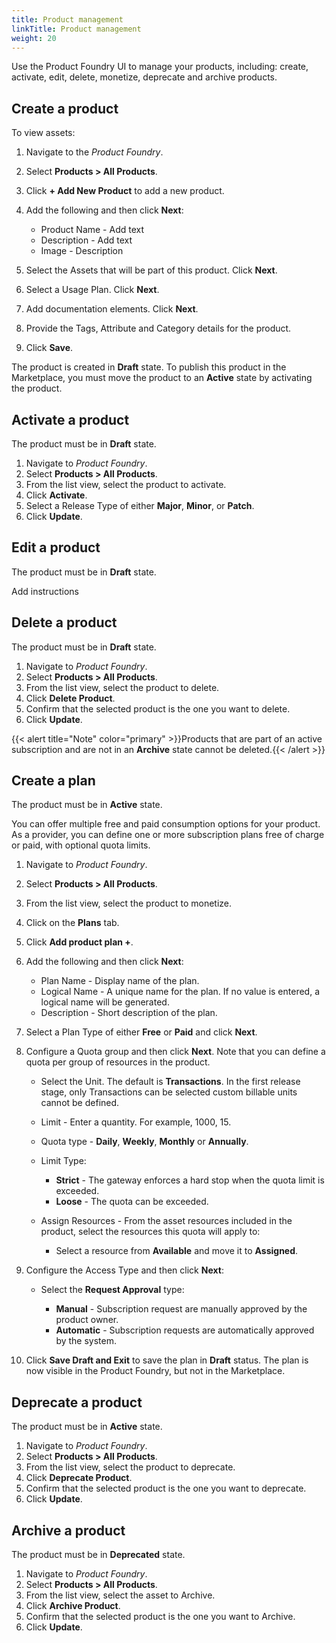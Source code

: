 ```yaml
---
title: Product management
linkTitle: Product management
weight: 20
---
```


Use the Product Foundry UI to manage your products, including: create, activate, edit, delete, monetize, deprecate and archive products.

## Create a product

To view assets:

1. Navigate to the *Product Foundry*.
2. Select **Products > All Products**.
3. Click **+ Add New Product** to add a new product.
4. Add the following and then click **Next**:

    * Product Name - Add text
    * Description - Add text
    * Image - Description

5. Select the Assets that will be part of this product. Click **Next**.
6. Select a Usage Plan. Click **Next**.
7. Add documentation elements. Click **Next**.
8. Provide the Tags, Attribute and Category details for the product.
7. Click **Save**.

The product is created in **Draft** state. To publish this product in the Marketplace, you must move the product to an **Active** state by activating the product.

## Activate a product

The product must be in **Draft** state.

1. Navigate to *Product Foundry*.
2. Select **Products > All Products**.
3. From the list view, select the product to activate.
4. Click **Activate**.
5. Select a Release Type of either **Major**, **Minor**, or **Patch**.
6. Click **Update**.

## Edit a product

The product must be in **Draft** state.

Add instructions

## Delete a product

The product must be in **Draft** state.

1. Navigate to *Product Foundry*.
2. Select **Products > All Products**.
3. From the list view, select the product to delete.
4. Click **Delete Product**.
5. Confirm that the selected product is the one you want to delete.
6. Click **Update**.

{{< alert title="Note" color="primary" >}}Products that are part of an active subscription and are not in an **Archive** state cannot be deleted.{{< /alert >}}

## Create a plan

The product must be in **Active** state.

You can offer multiple free and paid consumption options for your product. As a provider, you can define one or more subscription plans free of charge or paid, with optional quota limits.

1. Navigate to *Product Foundry*.
2. Select **Products > All Products**.
3. From the list view, select the product to monetize.
4. Click on the **Plans** tab.
5. Click **Add product plan +**.
6. Add the following and then click **Next**:

    * Plan Name - Display name of the plan.
    * Logical Name - A unique name for the plan. If no value is entered, a logical name will be generated.
    * Description - Short description of the plan.

7. Select a Plan Type of either **Free** or **Paid** and click **Next**.
8. Configure a Quota group and then click **Next**. Note that you can define a quota per group of resources in the product.

    * Select the Unit. The default is **Transactions**. In the first release stage, only Transactions can be selected custom billable units cannot be defined.
    * Limit - Enter a quantity. For example, 1000, 15.
    * Quota type - **Daily**, **Weekly**, **Monthly** or **Annually**.
    * Limit Type:

        * **Strict** - The gateway enforces a hard stop when the quota limit is exceeded.
        * **Loose** - The quota can be exceeded.

    * Assign Resources - From the asset resources included in the product, select the resources this quota will apply to:

        * Select a resource from **Available** and move it to **Assigned**.

9. Configure the Access Type and then click **Next**:

    * Select the **Request Approval** type:

        * **Manual** - Subscription request are manually approved by the product owner.
        * **Automatic** - Subscription requests are automatically approved by the system. 

6. Click **Save Draft and Exit** to save the plan in **Draft** status. The plan is now visible in the Product Foundry, but not in the Marketplace.

## Deprecate a product

The product must be in **Active** state.

1. Navigate to *Product Foundry*.
2. Select **Products > All Products**.
3. From the list view, select the product to deprecate.
4. Click **Deprecate Product**.
5. Confirm that the selected product is the one you want to deprecate.
6. Click **Update**.

## Archive a product

The product must be in **Deprecated** state.

1. Navigate to *Product Foundry*.
2. Select **Products > All Products**.
3. From the list view, select the asset to Archive.
4. Click **Archive Product**.
5. Confirm that the selected product is the one you want to Archive.
6. Click **Update**.